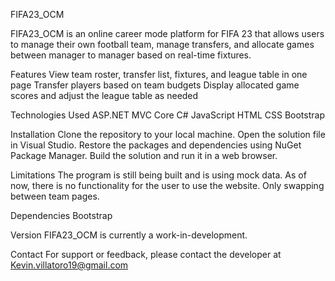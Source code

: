 FIFA23_OCM

FIFA23_OCM is an online career mode platform for FIFA 23 that allows users to manage their own football team, manage transfers, and allocate games between manager to manager based on real-time fixtures.

Features
View team roster, transfer list, fixtures, and league table in one page
Transfer players based on team budgets
Display allocated game scores and adjust the league table as needed

Technologies Used
ASP.NET MVC Core
C#
JavaScript
HTML
CSS
Bootstrap

Installation
Clone the repository to your local machine.
Open the solution file in Visual Studio.
Restore the packages and dependencies using NuGet Package Manager.
Build the solution and run it in a web browser.

Limitations
The program is still being built and is using mock data.
As of now, there is no functionality for the user to use the website. Only swapping between team pages.

Dependencies
Bootstrap

Version
FIFA23_OCM is currently a work-in-development.

Contact
For support or feedback, please contact the developer at Kevin.villatoro19@gmail.com
